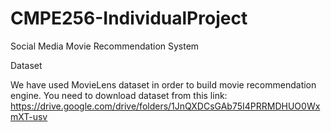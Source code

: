 # CMPE256-IndividualProject
Social Media Movie Recommendation System


Dataset

We have used MovieLens dataset in order to build movie recommendation engine.
You need to download dataset from this link: https://drive.google.com/drive/folders/1JnQXDCsGAb75I4PRRMDHUO0WxmXT-usv
